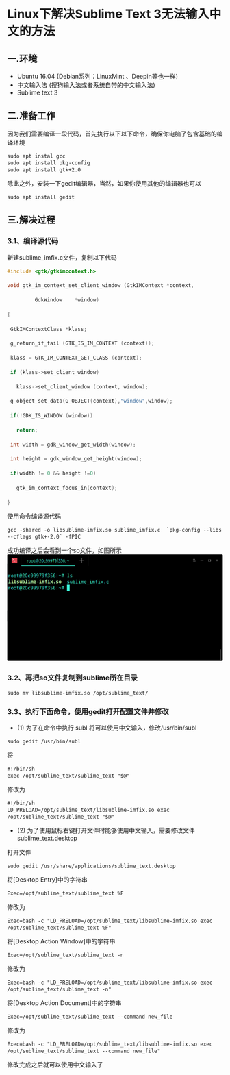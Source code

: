 # Linux下解决Sublime Text 3无法输入中文的方法

## 一.环境

- Ubuntu 16.04 (Debian系列：LinuxMint 、Deepin等也一样)
- 中文输入法 (搜狗输入法或者系统自带的中文输入法)
- Sublime text 3

## 二.准备工作

因为我们需要编译一段代码，首先执行以下以下命令，确保你电脑了包含基础的编译环境

```shell
sudo apt instal gcc
sudo apt install pkg-config
sudo apt install gtk+2.0
```

除此之外，安装一下gedit编辑器，当然，如果你使用其他的编辑器也可以

```shell
sudo apt install gedit
```

## 三.解决过程

### 3.1、编译源代码

新建sublime_imfix.c文件，复制以下代码

```c
#include <gtk/gtkimcontext.h>

void gtk_im_context_set_client_window (GtkIMContext *context,

         GdkWindow    *window)

{

 GtkIMContextClass *klass;

 g_return_if_fail (GTK_IS_IM_CONTEXT (context));

 klass = GTK_IM_CONTEXT_GET_CLASS (context);

 if (klass->set_client_window)

   klass->set_client_window (context, window);

 g_object_set_data(G_OBJECT(context),"window",window);

 if(!GDK_IS_WINDOW (window))

   return;

 int width = gdk_window_get_width(window);

 int height = gdk_window_get_height(window);

 if(width != 0 && height !=0)

   gtk_im_context_focus_in(context);

}
```

使用命令编译源代码

```shell
gcc -shared -o libsublime-imfix.so sublime_imfix.c  `pkg-config --libs --cflags gtk+-2.0` -fPIC
```

成功编译之后会看到一个so文件，如图所示
![深度截图_20180825100245.png](../img/06-01.png)

### 3.2、再把so文件复制到sublime所在目录

```shell
sudo mv libsublime-imfix.so /opt/sublime_text/
```

### 3.3、执行下面命令，使用gedit打开配置文件并修改

- (1) 为了在命令中执行 subl 将可以使用中文输入，修改/usr/bin/subl

```shell
sudo gedit /usr/bin/subl
```

将

```shell
#!/bin/sh
exec /opt/sublime_text/sublime_text "$@"
```

修改为

```shell
#!/bin/sh
LD_PRELOAD=/opt/sublime_text/libsublime-imfix.so exec /opt/sublime_text/sublime_text "$@"
```

- (2) 为了使用鼠标右键打开文件时能够使用中文输入，需要修改文件sublime_text.desktop

打开文件

```shell
sudo gedit /usr/share/applications/sublime_text.desktop
```

将[Desktop Entry]中的字符串

```shell
Exec=/opt/sublime_text/sublime_text %F
```

修改为

```shell
Exec=bash -c "LD_PRELOAD=/opt/sublime_text/libsublime-imfix.so exec /opt/sublime_text/sublime_text %F"
```

将[Desktop Action Window]中的字符串

```shell
Exec=/opt/sublime_text/sublime_text -n
```

修改为

```shell
Exec=bash -c "LD_PRELOAD=/opt/sublime_text/libsublime-imfix.so exec /opt/sublime_text/sublime_text -n"
```

将[Desktop Action Document]中的字符串

```shell
Exec=/opt/sublime_text/sublime_text --command new_file
```

修改为

```shell
Exec=bash -c "LD_PRELOAD=/opt/sublime_text/libsublime-imfix.so exec /opt/sublime_text/sublime_text --command new_file"
```

修改完成之后就可以使用中文输入了
